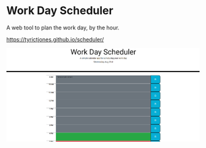 # Work Day Scheduler

A web tool to plan the work day, by the hour.

https://tyrictjones.github.io/scheduler/

![Application Preview](./assets/images/screenshot.png)


